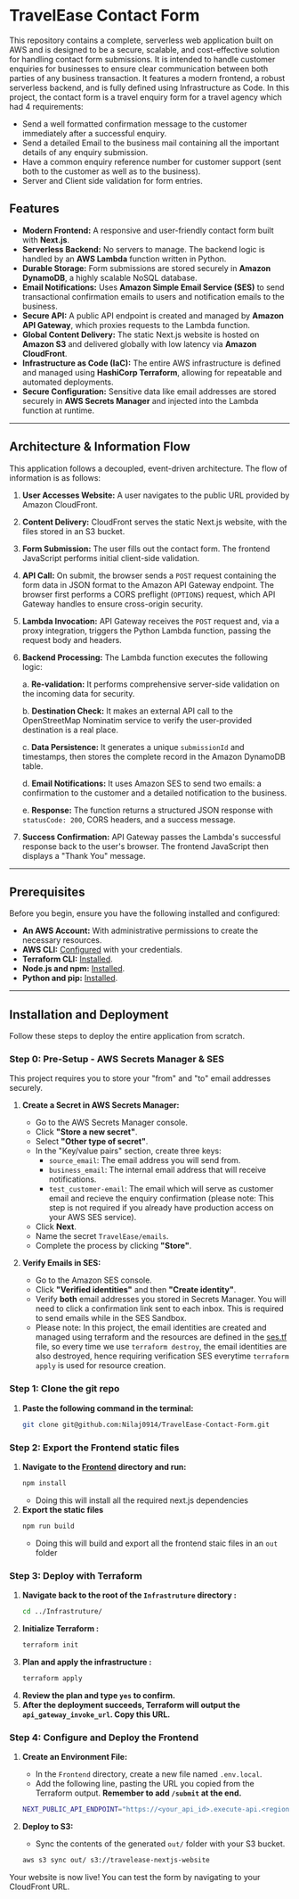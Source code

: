 # TravelEase Contact Form

This repository contains a complete, serverless web application built on AWS and is designed to be a secure, scalable, and cost-effective solution for handling contact form submissions. It is intended to handle customer enquiries for businesses to ensure clear communication between both parties of any business transaction. It features a modern frontend, a robust serverless backend, and is fully defined using Infrastructure as Code. In this project, the contact form is a travel enquiry form for a travel agency which had 4 requirements:

- Send a well formatted confirmation message to the customer immediately after a successful enquiry.
- Send a detailed Email to the business mail containing all the important details of any enquiry submission.
- Have a common enquiry reference number for customer support (sent both to the customer as well as to the business).
- Server and Client side validation for form entries.

## Features

- **Modern Frontend:** A responsive and user-friendly contact form built with **Next.js**.
- **Serverless Backend:** No servers to manage. The backend logic is handled by an **AWS Lambda** function written in Python.
- **Durable Storage:** Form submissions are stored securely in **Amazon DynamoDB**, a highly scalable NoSQL database.
- **Email Notifications:** Uses **Amazon Simple Email Service (SES)** to send transactional confirmation emails to users and notification emails to the business.
- **Secure API:** A public API endpoint is created and managed by **Amazon API Gateway**, which proxies requests to the Lambda function.
- **Global Content Delivery:** The static Next.js website is hosted on **Amazon S3** and delivered globally with low latency via **Amazon CloudFront**.
- **Infrastructure as Code (IaC):** The entire AWS infrastructure is defined and managed using **HashiCorp Terraform**, allowing for repeatable and automated deployments.
- **Secure Configuration:** Sensitive data like email addresses are stored securely in **AWS Secrets Manager** and injected into the Lambda function at runtime.

---

## Architecture & Information Flow

This application follows a decoupled, event-driven architecture. The flow of information is as follows:

1.  **User Accesses Website:** A user navigates to the public URL provided by Amazon CloudFront.
2.  **Content Delivery:** CloudFront serves the static Next.js website, with the files stored in an S3 bucket.
3.  **Form Submission:** The user fills out the contact form. The frontend JavaScript performs initial client-side validation.
4.  **API Call:** On submit, the browser sends a `POST` request containing the form data in JSON format to the Amazon API Gateway endpoint. The browser first performs a CORS preflight (`OPTIONS`) request, which API Gateway handles to ensure cross-origin security.
5.  **Lambda Invocation:** API Gateway receives the `POST` request and, via a proxy integration, triggers the Python Lambda function, passing the request body and headers.
6.  **Backend Processing:** The Lambda function executes the following logic:
   
    a.  **Re-validation:** It performs comprehensive server-side validation on the incoming data for security.
    
    b.  **Destination Check:** It makes an external API call to the OpenStreetMap Nominatim service to verify the user-provided destination is a real place.
    
    c.  **Data Persistence:** It generates a unique `submissionId` and timestamps, then stores the complete record in the Amazon DynamoDB table.
    
    d.  **Email Notifications:** It uses Amazon SES to send two emails: a confirmation to the customer and a detailed notification to the business.
    
    e.  **Response:** The function returns a structured JSON response with `statusCode: 200`, CORS headers, and a success message.
7.  **Success Confirmation:** API Gateway passes the Lambda's successful response back to the user's browser. The frontend JavaScript then displays a "Thank You" message.

---

## Prerequisites

Before you begin, ensure you have the following installed and configured:

-   **An AWS Account:** With administrative permissions to create the necessary resources.
-   **AWS CLI:** [Configured](https://docs.aws.amazon.com/cli/latest/userguide/cli-configure-quickstart.html) with your credentials.
-   **Terraform CLI:** [Installed](https://learn.hashicorp.com/tutorials/terraform/install-cli).
-   **Node.js and npm:** [Installed](https://nodejs.org/en/download/).
-   **Python and pip:** [Installed](https://www.python.org/downloads/).

---

## Installation and Deployment

Follow these steps to deploy the entire application from scratch.

### Step 0: Pre-Setup - AWS Secrets Manager & SES

This project requires you to store your "from" and "to" email addresses securely.

1.  **Create a Secret in AWS Secrets Manager:**
    -   Go to the AWS Secrets Manager console.
    -   Click **"Store a new secret"**.
    -   Select **"Other type of secret"**.
    -   In the "Key/value pairs" section, create three keys:
        -   `source_email`: The email address you will send from.
        -   `business_email`: The internal email address that will receive notifications.
        - `test_customer-email`: The email which will serve as customer email and recieve the enquiry confirmation (please note: This step is not required if you already have production access on your AWS SES service).
    -   Click **Next**.
    -   Name the secret `TravelEase/emails`.
    -   Complete the process by clicking **"Store"**.

2.  **Verify Emails in SES:**
    -   Go to the Amazon SES console.
    -   Click **"Verified identities"** and then **"Create identity"**.
    -   Verify **both** email addresses you stored in Secrets Manager. You will need to click a confirmation link sent to each inbox. This is required to send emails while in the SES Sandbox.
    - Please note: In this project, the email identities are created and managed using terraform and the resources are defined in the [ses.tf](Infrastruture/ses.tf) file, so every time we use `terraform destroy`, the email identities are also destroyed, hence requiring verification SES everytime `terraform apply` is used for resource creation.

### Step 1: Clone the git repo

1.  **Paste the following command in the terminal:**
    ```bash
    git clone git@github.com:Nilaj0914/TravelEase-Contact-Form.git
    ```
### Step 2: Export the Frontend static files

1.  **Navigate to the [Frontend](Frontend) directory and run:**
    ```bash
    npm install
    ```
    -   Doing this will install all the required next.js dependencies
2. **Export the static files**
    ```bash
    npm run build
    ```
    - Doing this will build and export all the frontend staic files in an ```out``` folder
### Step 3: Deploy with Terraform

1.  **Navigate back to the root of the `Infrastruture` directory :**
    ```bash
    cd ../Infrastruture/
    ```
2.  **Initialize Terraform :**
    ```bash
    terraform init
    ```
3.  **Plan and apply the infrastructure :**
    ```bash
    terraform apply
    ```
4.  **Review the plan and type `yes` to confirm.**
5.  **After the deployment succeeds, Terraform will output the `api_gateway_invoke_url`. Copy this URL.**

### Step 4: Configure and Deploy the Frontend

1.  **Create an Environment File:**
    -   In the `Frontend` directory, create a new file named `.env.local`.
    -   Add the following line, pasting the URL you copied from the Terraform output. **Remember to add `/submit` at the end.**
    ```bash
    NEXT_PUBLIC_API_ENDPOINT="https://<your_api_id>.execute-api.<region>.amazonaws.com/prod/submit"
    ```

2.  **Deploy to S3:**
    -   Sync the contents of the generated `out/` folder with your S3 bucket.
    ```bash
    aws s3 sync out/ s3://travelease-nextjs-website
    ```

Your website is now live! You can test the form by navigating to your CloudFront URL.